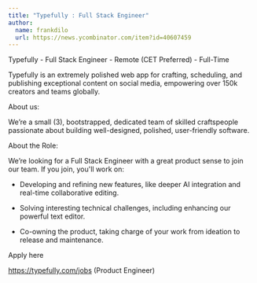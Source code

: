 ```yaml
---
title: "Typefully : Full Stack Engineer"
author:
  name: frankdilo
  url: https://news.ycombinator.com/item?id=40607459
---
```

Typefully - Full Stack Engineer - Remote (CET Preferred) - Full-Time

Typefully is an extremely polished web app for crafting, scheduling, and publishing exceptional content on social media, empowering over 150k creators and teams globally.

About us:

We’re a small (3), bootstrapped, dedicated team of skilled craftspeople passionate about building well-designed, polished, user-friendly software.

About the Role:

We’re looking for a Full Stack Engineer with a great product sense to join our team. If you join, you&#x27;ll work on:

- Developing and refining new features, like deeper AI integration and real-time collaborative editing.

- Solving interesting technical challenges, including enhancing our powerful text editor.

- Co-owning the product, taking charge of your work from ideation to release and maintenance.

Apply here

<a href="https:&#x2F;&#x2F;typefully.com&#x2F;jobs" rel="nofollow">https:&#x2F;&#x2F;typefully.com&#x2F;jobs</a> (Product Engineer)
